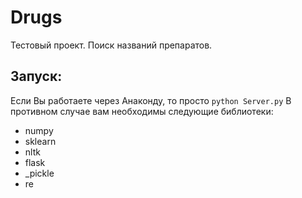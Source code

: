 # Drugs
Тестовый проект. Поиск названий препаратов.  
## Запуск:
Если Вы работаете через Анаконду, то просто 
`python Server.py`
В противном случае вам необходимы следующие библиотеки: 
* numpy
* sklearn
* nltk
* flask
* _pickle
* re
